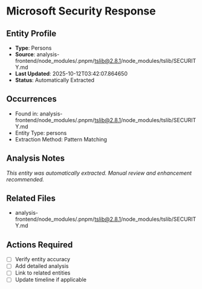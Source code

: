 # Microsoft Security Response

## Entity Profile
- **Type**: Persons
- **Source**: analysis-frontend/node_modules/.pnpm/tslib@2.8.1/node_modules/tslib/SECURITY.md
- **Last Updated**: 2025-10-12T03:42:07.864650
- **Status**: Automatically Extracted

## Occurrences
- Found in: analysis-frontend/node_modules/.pnpm/tslib@2.8.1/node_modules/tslib/SECURITY.md
- Entity Type: persons
- Extraction Method: Pattern Matching

## Analysis Notes
*This entity was automatically extracted. Manual review and enhancement recommended.*

## Related Files
- analysis-frontend/node_modules/.pnpm/tslib@2.8.1/node_modules/tslib/SECURITY.md

## Actions Required
- [ ] Verify entity accuracy
- [ ] Add detailed analysis
- [ ] Link to related entities
- [ ] Update timeline if applicable
